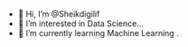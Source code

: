 - 👋 Hi, I’m @Sheikdigilif
- 👀 I’m interested in Data Science...
- 🌱 I’m currently learning Machine Learning
.

<!---
Sheikdigilif/Sheikdigilif is a ✨ special ✨ repository because its `README.md` (this file) appears on your GitHub profile.
You can click the Preview link to take a look at your changes.
--->
